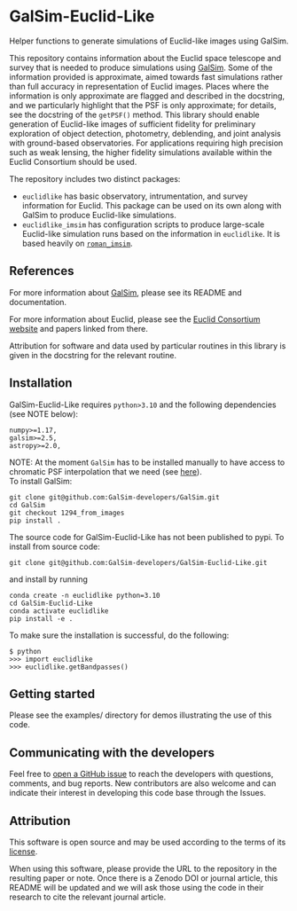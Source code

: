 # GalSim-Euclid-Like

Helper functions to generate simulations of Euclid-like images using GalSim.

This repository contains information about the Euclid space telescope and survey that is needed to
produce simulations using [GalSim](https://github.com/GalSim-developers/GalSim).  Some of the
information provided is approximate, aimed towards fast simulations rather than full accuracy in
representation of Euclid images.  Places where the information is only approximate are flagged and
described in the docstring, and we particularly highlight that the PSF is only approximate;
for details, see the docstring of the `getPSF()` method.  This library should enable generation of
Euclid-like images of sufficient fidelity for preliminary exploration of object detection,
photometry, deblending, and joint analysis with ground-based observatories.  For
applications requiring high precision such as weak lensing, the higher fidelity simulations
available within the Euclid Consortium should be used.

The repository includes two distinct packages:
* `euclidlike` has basic observatory, intrumentation, and survey information for Euclid.
This package can be used on its own along with GalSim to produce Euclid-like simulations.
* `euclidlike_imsim` has configuration scripts to produce large-scale Euclid-like simulation runs
based on the information in `euclidlike`.  It is based heavily on [`roman_imsim`](https://github.com/matroxel/roman_imsim).

## References

For more information about [GalSim](https://github.com/GalSim-developers/GalSim), please see its README and documentation.

For more information about Euclid, please see the [Euclid Consortium website](https://www.euclid-ec.org/) and papers linked from there.

Attribution for software and data used by particular routines in this library is given in the docstring for the relevant routine.


## Installation

GalSim-Euclid-Like requires `python>3.10` and the following dependencies (see NOTE below):
```
numpy>=1.17,
galsim>=2.5,
astropy>=2.0,
```

NOTE:
At the moment `GalSim` has to be installed manually to have access to chromatic PSF interpolation that we need (see [here](https://github.com/GalSim-developers/GalSim/pull/1296)).  
To install GalSim:
```
git clone git@github.com:GalSim-developers/GalSim.git
cd GalSim
git checkout 1294_from_images
pip install .
```

The source code for GalSim-Euclid-Like has not been published to pypi. To install from source code:
```
git clone git@github.com:GalSim-developers/GalSim-Euclid-Like.git
```
and install by running
```
conda create -n euclidlike python=3.10
cd GalSim-Euclid-Like
conda activate euclidlike
pip install -e .
```

To make sure the installation is successful, do the following:
```
$ python
>>> import euclidlike
>>> euclidlike.getBandpasses()
```

## Getting started

Please see the examples/ directory for demos illustrating the use of this code.

## Communicating with the developers

Feel free to [open a GitHub issue](https://github.com/GalSim-developers/GalSim-Euclid-Like/issues) to reach the developers with questions, comments, and bug reports.  New contributors are also welcome and can indicate their interest in developing this code base through the Issues.

## Attribution

This software is open source and may be used according to the terms of its [license](LICENSE).

When using this software, please provide the URL to the repository in the resulting paper or note.  Once there is a Zenodo DOI or journal article, this README will be updated and we will ask those using the code in their research to cite the relevant journal article.

